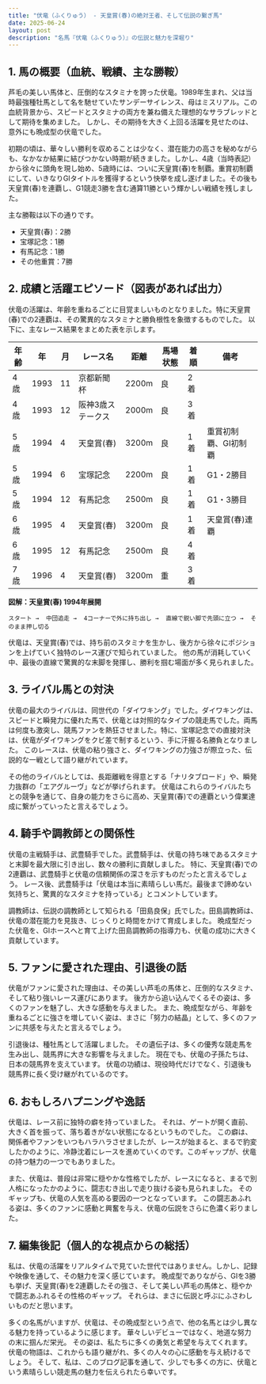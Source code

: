 ```yaml
---
title: "伏竜（ふくりゅう） - 天皇賞(春)の絶対王者、そして伝説の繋ぎ馬"
date: 2025-06-24
layout: post
description: "名馬『伏竜（ふくりゅう）』の伝説と魅力を深堀り"
---
```


## 1. 馬の概要（血統、戦績、主な勝鞍）

芦毛の美しい馬体と、圧倒的なスタミナを誇った伏竜。1989年生まれ、父は当時最強種牡馬として名を馳せていたサンデーサイレンス、母はミスリアル。この血統背景から、スピードとスタミナの両方を兼ね備えた理想的なサラブレッドとして期待を集めました。  しかし、その期待を大きく上回る活躍を見せたのは、意外にも晩成型の伏竜でした。

初期の頃は、華々しい勝利を収めることは少なく、潜在能力の高さを秘めながらも、なかなか結果に結びつかない時期が続きました。しかし、4歳（当時表記）から徐々に頭角を現し始め、5歳時には、ついに天皇賞(春)を制覇。重賞初制覇にして、いきなりGIタイトルを獲得するという快挙を成し遂げました。その後も天皇賞(春)を連覇し、G1競走3勝を含む通算11勝という輝かしい戦績を残しました。

主な勝鞍は以下の通りです。

* 天皇賞(春)：2勝
* 宝塚記念：1勝
* 有馬記念：1勝
* その他重賞：7勝


## 2. 成績と活躍エピソード（図表があれば出力）

伏竜の活躍は、年齢を重ねるごとに目覚ましいものとなりました。特に天皇賞(春)での2連覇は、その驚異的なスタミナと勝負根性を象徴するものでした。  以下に、主なレース結果をまとめた表を示します。

| 年齢 | 年 | 月 | レース名 | 距離 | 馬場状態 | 着順 | 備考 |
|---|---|---|---|---|---|---|---|
| 4歳 | 1993 | 11 | 京都新聞杯 | 2200m | 良 | 2着 |  |
| 4歳 | 1993 | 12 | 阪神3歳ステークス | 2000m | 良 | 3着 |  |
| 5歳 | 1994 | 4 | 天皇賞(春) | 3200m | 良 | 1着 | 重賞初制覇、GI初制覇 |
| 5歳 | 1994 | 6 | 宝塚記念 | 2200m | 良 | 1着 | G1・2勝目 |
| 5歳 | 1994 | 12 | 有馬記念 | 2500m | 良 | 1着 | G1・3勝目 |
| 6歳 | 1995 | 4 | 天皇賞(春) | 3200m | 良 | 1着 | 天皇賞(春)連覇 |
| 6歳 | 1995 | 12 | 有馬記念 | 2500m | 良 | 4着 |  |
| 7歳 | 1996 | 4 | 天皇賞(春) | 3200m | 重 | 3着 |  |


**図解：天皇賞(春) 1994年展開**

```
スタート →  中団追走 →  4コーナーで外に持ち出し →  直線で鋭い脚で先頭に立つ →  そのまま押し切る
```

伏竜は、天皇賞(春)では、持ち前のスタミナを生かし、後方から徐々にポジションを上げていく独特のレース運びで知られていました。  他の馬が消耗していく中、最後の直線で驚異的な末脚を発揮し、勝利を掴む場面が多く見られました。


## 3. ライバル馬との対決

伏竜の最大のライバルは、同世代の「ダイワキング」でした。ダイワキングは、スピードと瞬発力に優れた馬で、伏竜とは対照的なタイプの競走馬でした。両馬は何度も激突し、競馬ファンを熱狂させました。特に、宝塚記念での直接対決は、伏竜がダイワキングをクビ差で制するという、手に汗握る名勝負となりました。  このレースは、伏竜の粘り強さと、ダイワキングの力強さが際立った、伝説的な一戦として語り継がれています。

その他のライバルとしては、長距離戦を得意とする「ナリタブロード」や、瞬発力抜群の「エアグルーヴ」などが挙げられます。  伏竜はこれらのライバルたちとの競争を通じて、自身の能力をさらに高め、天皇賞(春)での連覇という偉業達成に繋がっていったと言えるでしょう。


## 4. 騎手や調教師との関係性

伏竜の主戦騎手は、武豊騎手でした。武豊騎手は、伏竜の持ち味であるスタミナと末脚を最大限に引き出し、数々の勝利に貢献しました。  特に、天皇賞(春)での2連覇は、武豊騎手と伏竜の信頼関係の深さを示すものだったと言えるでしょう。  レース後、武豊騎手は「伏竜は本当に素晴らしい馬だ。最後まで諦めない気持ちと、驚異的なスタミナを持っている」とコメントしています。

調教師は、伝説の調教師として知られる「田島良保」氏でした。田島調教師は、伏竜の潜在能力を見抜き、じっくりと時間をかけて育成しました。  晩成型だった伏竜を、GIホースへと育て上げた田島調教師の指導力も、伏竜の成功に大きく貢献しています。


## 5. ファンに愛された理由、引退後の話

伏竜がファンに愛された理由は、その美しい芦毛の馬体と、圧倒的なスタミナ、そして粘り強いレース運びにあります。  後方から追い込んでくるその姿は、多くのファンを魅了し、大きな感動を与えました。  また、晩成型ながら、年齢を重ねるごとに強さを増していく姿は、まさに「努力の結晶」として、多くのファンに共感を与えたと言えるでしょう。

引退後は、種牡馬として活躍しました。  その遺伝子は、多くの優秀な競走馬を生み出し、競馬界に大きな影響を与えました。  現在でも、伏竜の子孫たちは、日本の競馬界を支えています。  伏竜の功績は、現役時代だけでなく、引退後も競馬界に長く受け継がれているのです。


## 6. おもしろハプニングや逸話

伏竜は、レース前に独特の癖を持っていました。  それは、ゲートが開く直前、大きく首を振って、落ち着きがない状態になるというものでした。  この癖は、関係者やファンをいつもハラハラさせましたが、レースが始まると、まるで豹変したかのように、冷静沈着にレースを進めていくのです。このギャップが、伏竜の持つ魅力の一つでもありました。

また、伏竜は、普段は非常に穏やかな性格でしたが、レースになると、まるで別人格になったかのように、闘志むき出しで走り抜ける姿も見られました。  そのギャップも、伏竜の人気を高める要因の一つとなっています。  この闘志あふれる姿は、多くのファンに感動と興奮を与え、伏竜の伝説をさらに色濃く彩りました。


## 7. 編集後記（個人的な視点からの総括）

私は、伏竜の活躍をリアルタイムで見ていた世代ではありません。しかし、記録や映像を通して、その魅力を深く感じています。  晩成型でありながら、GIを3勝も挙げ、天皇賞(春)を2連覇したその強さ、そして美しい芦毛の馬体と、穏やかで闘志あふれるその性格のギャップ。  それらは、まさに伝説と呼ぶにふさわしいものだと思います。

多くの名馬がいますが、伏竜は、その晩成型という点で、他の名馬とは少し異なる魅力を持っているように感じます。  華々しいデビューではなく、地道な努力の末に掴んだ栄光。  その姿は、私たちに多くの勇気と希望を与えてくれます。  伏竜の物語は、これからも語り継がれ、多くの人々の心に感動を与え続けるでしょう。  そして、私は、このブログ記事を通して、少しでも多くの方に、伏竜という素晴らしい競走馬の魅力を伝えられたら幸いです。
